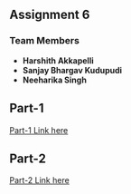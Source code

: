 
## Assignment 6


### Team Members
- **Harshith Akkapelli**
- **Sanjay Bhargav Kudupudi**
- **Neeharika Singh**

## Part-1
[Part-1 Link here](https://docs.google.com/document/d/1y6k0VeGPKh-mV-PXDUfr1LIz7uAY5zuR/edit?usp=sharing&ouid=100099755718980186747&rtpof=true&sd=true)


## Part-2 
[Part-2 Link here](https://github.com/ExpressNesters/Assignment5/tree/main/.github/workflows)
